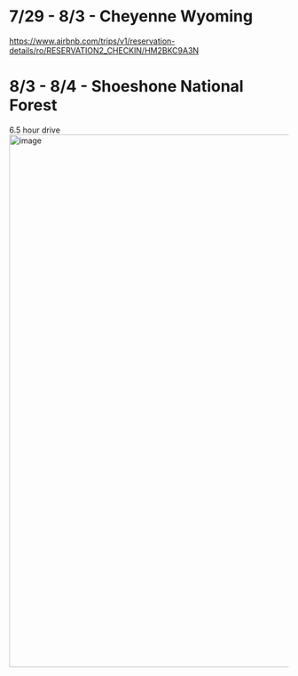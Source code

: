 # 7/29 - 8/3 - Cheyenne Wyoming

https://www.airbnb.com/trips/v1/reservation-details/ro/RESERVATION2_CHECKIN/HM2BKC9A3N

# 8/3 - 8/4 - Shoeshone National Forest

6.5 hour drive
<img width="958" alt="image" src="https://github.com/user-attachments/assets/4a5d8fb7-6e7b-431f-b868-24d77c5dcdf9">
